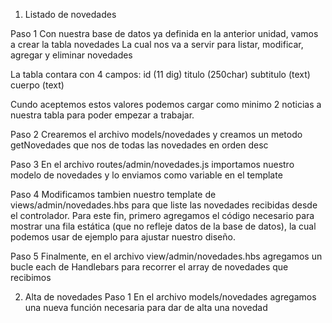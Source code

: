 1. Listado de novedades

Paso 1
Con nuestra base de datos ya definida en la anterior unidad, vamos a crear la tabla novedades
La cual nos va a servir para listar, modificar, agregar y eliminar novedades

La tabla contara con 4 campos:
id (11 dig)
titulo (250char)
subtitulo (text)
cuerpo (text)

Cundo aceptemos estos valores podemos cargar como minimo 2 noticias a nuestra tabla para poder empezar a trabajar.

Paso 2
Crearemos el archivo models/novedades y creamos un metodo getNovedades que nos de todas las novedades en orden desc

Paso 3
En el archivo routes/admin/novedades.js importamos nuestro modelo de novedades y lo enviamos como variable en el template

Paso 4
Modificamos tambien nuestro template de views/admin/novedades.hbs para que liste las novedades recibidas desde el controlador. Para este fin, primero agregamos el código necesario para mostrar una fila estática (que no refleje datos de la base de datos), la cual podemos usar de ejemplo para ajustar nuestro diseño.

Paso 5
Finalmente, en el archivo view/admin/novedades.hbs agregamos un bucle each de Handlebars para recorrer el array de novedades que recibimos

2. Alta de novedades
Paso 1
En el archivo models/novedades agregamos una nueva función necesaria para dar de alta una novedad